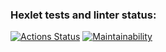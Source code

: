 ### Hexlet tests and linter status:
[![Actions Status](https://github.com/elizablok/backend-project-lvl1/workflows/hexlet-check/badge.svg)](https://github.com/elizablok/backend-project-lvl1/actions)
[![Maintainability](https://api.codeclimate.com/v1/badges/b92df93d6a547860a70d/maintainability)](https://codeclimate.com/github/elizablok/backend-project-lvl1/maintainability)